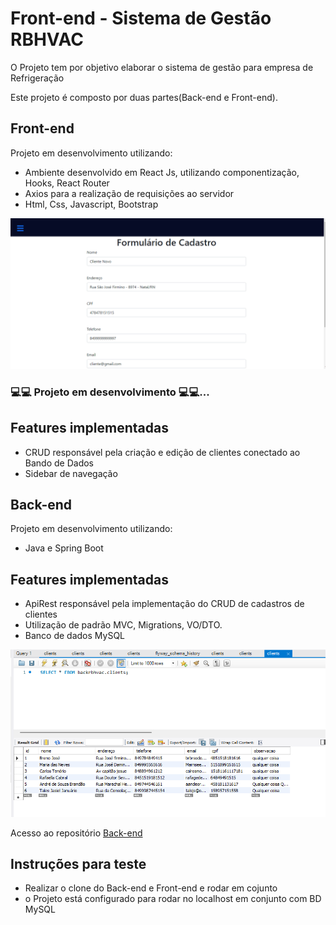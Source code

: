 # Front-end - Sistema de Gestão RBHVAC 

O Projeto tem por objetivo elaborar o sistema de gestão para empresa de Refrigeração

Este projeto é composto por duas partes(Back-end e Front-end).  


## Front-end

Projeto em desenvolvimento utilizando:

- Ambiente desenvolvido em React Js, utilizando componentização, Hooks, React Router
- Axios para a realização de requisições ao servidor 
- Html, Css, Javascript, Bootstrap

<img src="./Github/Animação1.gif">



<h3> 💻💻 Projeto em desenvolvimento 💻💻... </h3>


## Features implementadas

- CRUD responsável pela criação e edição de clientes conectado ao Bando de Dados
- Sidebar de navegação

## Back-end

Projeto em desenvolvimento utilizando:

- Java e Spring Boot

## Features implementadas

- ApiRest responsável pela implementação do CRUD de cadastros de clientes
- Utilização de padrão MVC, Migrations, VO/DTO.
- Banco de dados MySQL 

<img src="./Github/MySQL_back.png">

Acesso ao repositório [Back-end](https://github.com/RamonBatalha/backrbhvac) 

## Instruções para teste

- Realizar o clone do Back-end e Front-end e rodar em cojunto
- o Projeto está configurado para rodar no localhost em conjunto com BD MySQL